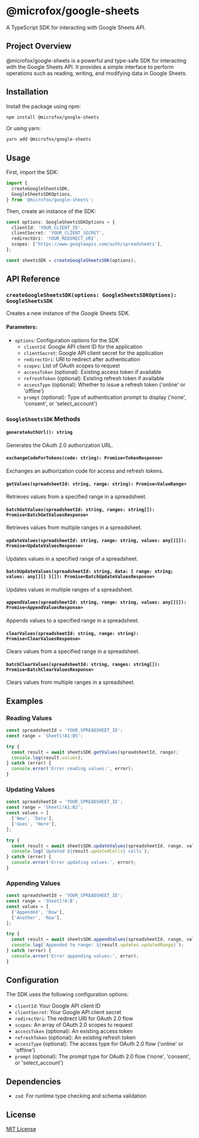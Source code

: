 # @microfox/google-sheets

A TypeScript SDK for interacting with Google Sheets API.

## Project Overview

@microfox/google-sheets is a powerful and type-safe SDK for interacting with the Google Sheets API. It provides a simple interface to perform operations such as reading, writing, and modifying data in Google Sheets.

## Installation

Install the package using npm:

```bash
npm install @microfox/google-sheets
```

Or using yarn:

```bash
yarn add @microfox/google-sheets
```

## Usage

First, import the SDK:

```typescript
import {
  createGoogleSheetsSDK,
  GoogleSheetsSDKOptions,
} from '@microfox/google-sheets';
```

Then, create an instance of the SDK:

```typescript
const options: GoogleSheetsSDKOptions = {
  clientId: 'YOUR_CLIENT_ID',
  clientSecret: 'YOUR_CLIENT_SECRET',
  redirectUri: 'YOUR_REDIRECT_URI',
  scopes: ['https://www.googleapis.com/auth/spreadsheets'],
};

const sheetsSDK = createGoogleSheetsSDK(options);
```

## API Reference

### `createGoogleSheetsSDK(options: GoogleSheetsSDKOptions): GoogleSheetsSDK`

Creates a new instance of the Google Sheets SDK.

#### Parameters:

- `options`: Configuration options for the SDK
  - `clientId`: Google API client ID for the application
  - `clientSecret`: Google API client secret for the application
  - `redirectUri`: URI to redirect after authentication
  - `scopes`: List of OAuth scopes to request
  - `accessToken` (optional): Existing access token if available
  - `refreshToken` (optional): Existing refresh token if available
  - `accessType` (optional): Whether to issue a refresh token ('online' or 'offline')
  - `prompt` (optional): Type of authentication prompt to display ('none', 'consent', or 'select_account')

### `GoogleSheetsSDK` Methods

#### `generateAuthUrl(): string`

Generates the OAuth 2.0 authorization URL.

#### `exchangeCodeForTokens(code: string): Promise<TokenResponse>`

Exchanges an authorization code for access and refresh tokens.

#### `getValues(spreadsheetId: string, range: string): Promise<ValueRange>`

Retrieves values from a specified range in a spreadsheet.

#### `batchGetValues(spreadsheetId: string, ranges: string[]): Promise<BatchGetValuesResponse>`

Retrieves values from multiple ranges in a spreadsheet.

#### `updateValues(spreadsheetId: string, range: string, values: any[][]): Promise<UpdateValuesResponse>`

Updates values in a specified range of a spreadsheet.

#### `batchUpdateValues(spreadsheetId: string, data: { range: string; values: any[][] }[]): Promise<BatchUpdateValuesResponse>`

Updates values in multiple ranges of a spreadsheet.

#### `appendValues(spreadsheetId: string, range: string, values: any[][]): Promise<AppendValuesResponse>`

Appends values to a specified range in a spreadsheet.

#### `clearValues(spreadsheetId: string, range: string): Promise<ClearValuesResponse>`

Clears values from a specified range in a spreadsheet.

#### `batchClearValues(spreadsheetId: string, ranges: string[]): Promise<BatchClearValuesResponse>`

Clears values from multiple ranges in a spreadsheet.

## Examples

### Reading Values

```typescript
const spreadsheetId = 'YOUR_SPREADSHEET_ID';
const range = 'Sheet1!A1:B5';

try {
  const result = await sheetsSDK.getValues(spreadsheetId, range);
  console.log(result.values);
} catch (error) {
  console.error('Error reading values:', error);
}
```

### Updating Values

```typescript
const spreadsheetId = 'YOUR_SPREADSHEET_ID';
const range = 'Sheet1!A1:B2';
const values = [
  ['New', 'Data'],
  ['Goes', 'Here'],
];

try {
  const result = await sheetsSDK.updateValues(spreadsheetId, range, values);
  console.log(`Updated ${result.updatedCells} cells`);
} catch (error) {
  console.error('Error updating values:', error);
}
```

### Appending Values

```typescript
const spreadsheetId = 'YOUR_SPREADSHEET_ID';
const range = 'Sheet1!A:B';
const values = [
  ['Appended', 'Row'],
  ['Another', 'Row'],
];

try {
  const result = await sheetsSDK.appendValues(spreadsheetId, range, values);
  console.log(`Appended to range: ${result.updates.updatedRange}`);
} catch (error) {
  console.error('Error appending values:', error);
}
```

## Configuration

The SDK uses the following configuration options:

- `clientId`: Your Google API client ID
- `clientSecret`: Your Google API client secret
- `redirectUri`: The redirect URI for OAuth 2.0 flow
- `scopes`: An array of OAuth 2.0 scopes to request
- `accessToken` (optional): An existing access token
- `refreshToken` (optional): An existing refresh token
- `accessType` (optional): The access type for OAuth 2.0 flow ('online' or 'offline')
- `prompt` (optional): The prompt type for OAuth 2.0 flow ('none', 'consent', or 'select_account')

## Dependencies

- `zod`: For runtime type checking and schema validation

## License

[MIT License](LICENSE)
